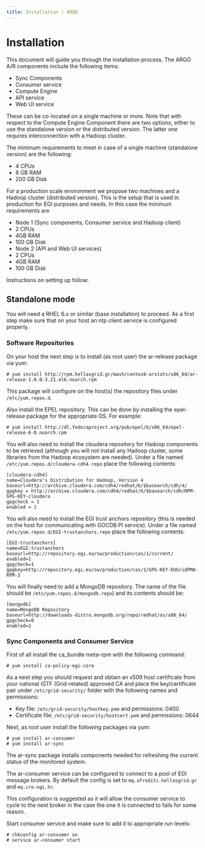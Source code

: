 ```yaml
---
title: Installation | ARGO
---
```


# Installation

This document will guide you through the installation process. The ARGO A/R components include the following items:

- Sync Components
- Consumer service
- Compute Engine
- API service
- Web UI service

These can be co-located on a single machine or more. Note that with respect to the Compute Engine Component there are two options, either to use the standalone version or the distributed version. The latter one requires interconnection with a Hadoop cluster. 

The minimum requirements to meet in case of a single machine (standalone version) are the following:

- 4 CPUs
- 8 GB RAM
- 200 GB Disk

For a production scale environment we propose two machines and a Hadoop cluster (distributed version). This is the setup that is used in production for EGI purposes and needs. In this case the minimum requirements are

- Node 1 (Sync components, Consumer service and Hadoop client)
 - 2 CPUs
 - 4GB RAM
 - 100 GB Disk
- Node 2 (API and Web UI services)
 - 2 CPUs
 - 4GB RAM
 - 100 GB Disk

Instructions on setting up follow:

## Standalone mode

You will need a RHEL 6.x or similar (base installation) to proceed. As a first step make sure that on your host an ntp client service is configured properly. 

### Software Repositories

On your host the next step is to install (as root user) the ar-release package via yum:

    # yum install http://rpm.hellasgrid.gr/mash/centos6-arstats/x86_64/ar-release-1.0.0-3.21.el6.noarch.rpm

This package will configure on the host(s) the repository files under `/etc/yum.repos.d`.

Also install the EPEL repository. This can be done by installing the epel-release package for the appropriate OS. For example:

    # yum install http://dl.fedoraproject.org/pub/epel/6/x86_64/epel-release-6-8.noarch.rpm 

You will also need to install the cloudera repository for Hadoop components to be retrieved (although you will not install any Hadoop cluster, some libraries from the Hadoop ecosystem are needed). Under a file named `/etc/yum.repos.d/cloudera-cdh4.repo` place the following contents:

    [cloudera-cdh4]
    name=Cloudera's Distribution for Hadoop, Version 4
    baseurl=http://archive.cloudera.com/cdh4/redhat/6/$basearch/cdh/4/
    gpgkey = http://archive.cloudera.com/cdh4/redhat/6/$basearch/cdh/RPM-GPG-KEY-cloudera
    gpgcheck = 1
    enabled = 1

You will also need to install the EGI trust anchors repository (this is needed on the host for communicating with GOCDB PI service). Under a file named `/etc/yum.repos.d/EGI-trustanchors.repo` place the following contents:

    [EGI-trustanchors]
    name=EGI-trustanchors
    baseurl=http://repository.egi.eu/sw/production/cas/1/current/
    enabled=1
    gpgcheck=1
    gpgkey=http://repository.egi.eu/sw/production/cas/1/GPG-KEY-EUGridPMA-RPM-3

You will finally need to add a MongoDB repository. The name of the file should be `/etc/yum.repos.d/mongodb.repo`) and its contents should be:

    [mongodb]
    name=MongoDB Repository
    baseurl=http://downloads-distro.mongodb.org/repo/redhat/os/x86_64/
    gpgcheck=0
    enabled=1

### Sync Components and Consumer Service

First of all install the ca_bundle meta-rpm with the following command:

    # yum install ca-policy-egi-core

As a next step you should request and obtain an x509 host certificate from your national IGTF (Grid-related) approved CA and place the key/certificate pair under `/etc/grid-security/` folder with the following names and permissions:

* Key file: `/etc/grid-security/hostkey.pem` and permissions: 0400
* Certificate file: `/etc/grid-security/hostcert.pem` and permissions: 0644

Next, as root user install the following packages via yum:

    # yum install ar-consumer
    # yum install ar-sync

The ar-sync package installs components needed for refreshing the current status of the monitored system.

The ar-consumer service can be configured to connect to a pool of EGI message brokers. By default the config is set to `mq.afroditi.hellasgrid.gr` and `mq.cro-ngi.hr`. 

This configuration is suggested as it will allow the consumer service to cycle to the next broker in the case the one it is connected to fails for some reason. 

Start consumer service and make sure to add it to appropriate run levels:

    # chkconfig ar-consumer on
    # service ar-consumer start
